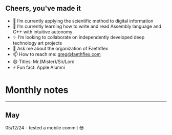 ## Cheers, you've made it

- 🔭 I’m currently applying the scientific method to digital information
- 🌱 I’m currently learning how to write and read Assembly language and C++ with intuitive autonomy
- ✨ I’m looking to collaborate on independently developed deep technology art projects
- 💬 Ask me about the organization of Faethflex
- 📫 How to reach me: greg@faethflex.com
- 😄 Titles: Mr.(Mister)/Sir/Lord
- ⚡ Fun fact: Apple Alumni

# Monthly notes
----------------
## May
05/12/24 - tested a mobile commit 😎